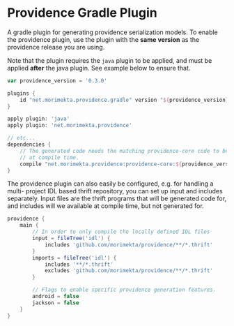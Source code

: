 Providence Gradle Plugin
========================

A gradle plugin for generating providence serialization models. To enable
the providence plugin, use the plugin with the **same version** as the
providence release you are using.

Note that the plugin requires the `java` plugin to be applied, and must
be applied **after** the java plugin. See example below to ensure that.

```groovy
var providence_version = '0.3.0'

plugins {
    id "net.morimekta.providence.gradle" version "${providence_version}" apply false
}

apply plugin: 'java'
apply plugin: 'net.morimekta.providence'

// etc...
dependencies {
    // The generated code needs the matching providence-core code to be available
    // at compile time.
    compile "net.morimekta.providence:providence-core:${providence_version}"
}
```

The providence plugin can also easily be configured, e.g. for handling a multi-
project IDL based thrift repository, you can set up input and includes separately.
Input files are the thrift programs that will be generated code for, and includes
will we available at compile time, but not generated for.

```groovy
providence {
    main {
        // In order to only compile the locally defined IDL files
        input = fileTree('idl') {
            includes 'github.com/morimekta/providence/**/*.thrift'
        }
        imports = fileTree('idl') {
            includes '**/*.thrift'
            excludes 'github.com/morimekta/providence/**/*.thrift'
        }

        // Flags to enable specific providence generation features.
        android = false
        jackson = false
    }
}
```
